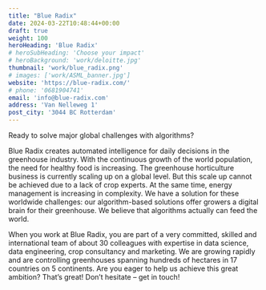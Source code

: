 ```yaml
---
title: "Blue Radix"
date: 2024-03-22T10:48:44+00:00
draft: true
weight: 100
heroHeading: 'Blue Radix'
# heroSubHeading: 'Choose your impact'
# heroBackground: 'work/deloitte.jpg'
thumbnail: 'work/blue_radix.png'
# images: ['work/ASML_banner.jpg']
website: 'https://blue-radix.com/'
# phone: '0681904741'
email: 'info@blue-radix.com'
address: 'Van Nelleweg 1'
post_city: '3044 BC Rotterdam'
---
```


Ready to solve major global challenges with algorithms?

Blue Radix creates automated intelligence for daily decisions in the greenhouse industry. With the continuous growth of the world population, the need for healthy food is increasing. The greenhouse horticulture business is currently scaling up on a global level. But this scale up cannot be achieved due to a lack of crop experts. At the same time, energy management is increasing in complexity. We have a solution for these worldwide challenges: our algorithm-based solutions offer growers a digital brain for their greenhouse. We believe that algorithms actually can feed the world.

When you work at Blue Radix, you are part of a very committed, skilled and international team of about 30 colleagues with expertise in data science, data engineering, crop consultancy and marketing. We are growing rapidly and are controlling greenhouses spanning hundreds of hectares in 17 countries on 5 continents. Are you eager to help us achieve this great ambition? That’s great! Don’t hesitate – get in touch!
